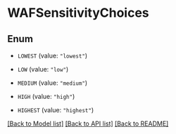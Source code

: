 # WAFSensitivityChoices

## Enum


* `LOWEST` (value: `"lowest"`)

* `LOW` (value: `"low"`)

* `MEDIUM` (value: `"medium"`)

* `HIGH` (value: `"high"`)

* `HIGHEST` (value: `"highest"`)


[[Back to Model list]](../README.md#documentation-for-models) [[Back to API list]](../README.md#documentation-for-api-endpoints) [[Back to README]](../README.md)



